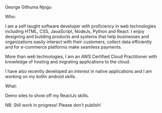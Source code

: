 George Githuma Njogu

Who:

I am a self taught software developer with proficiency in web technologies including HTML, CSS, JavaScript, NodeJs, Python and React. I enjoy designing and building products and systems that help businesses and organizations easily interact with their customers, collect data efficiently and for e-commerce platforms make seamless payments.

More than web technologies, I am an AWS Certified Cloud Practitioner with knowledge of hosting and migrating applications to the cloud. 

I have also recently developed an interest in native applications and I am working on my kotlin android skills.

What:

Demo sites to show off my ReactJs skills.

NB: Still work in progress! Please don't publish!
